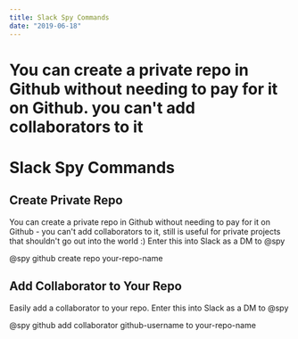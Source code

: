 ```yaml
---
title: Slack Spy Commands
date: "2019-06-18"
---
```


# You can create a private repo in Github without needing to pay for it on Github. you can't add collaborators to it

# Slack Spy Commands

## Create Private Repo

You can create a private repo in Github without needing to pay for it on Github - you can't add collaborators to it, still is useful for private projects that shouldn't go out into the world :) Enter this into Slack as a DM to @spy

@spy github create repo your-repo-name

## Add Collaborator to Your Repo

Easily add a collaborator to your repo. Enter this into Slack as a DM to @spy

@spy github add collaborator github-username to your-repo-name
